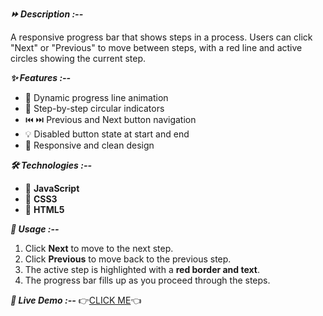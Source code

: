 ***⏩ Description :--***

A responsive progress bar that shows steps in a process. Users can click "Next" or "Previous" to move between steps, with a red line and active circles showing the current step.

***✨ Features :--***

- 🔴 Dynamic progress line animation  
- 🔘 Step-by-step circular indicators  
- ⏮️ ⏭️ Previous and Next button navigation  
- 💡 Disabled button state at start and end  
- 📱 Responsive and clean design  

***🛠️ Technologies :--***

- 🧠 **JavaScript**
- 🎨 **CSS3**
- 🧱 **HTML5**

***🚀 Usage :--***

1. Click **Next** to move to the next step.
2. Click **Previous** to move back to the previous step.
3. The active step is highlighted with a **red border and text**.
4. The progress bar fills up as you proceed through the steps.

***🔗 Live Demo :--***
👉[CLICK ME](https://journey-tracker-nine.vercel.app/)👈
